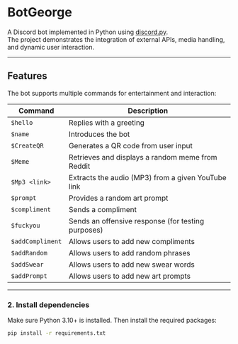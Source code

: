 # BotGeorge

A Discord bot implemented in Python using [discord.py](https://discordpy.readthedocs.io/).  
The project demonstrates the integration of external APIs, media handling, and dynamic user interaction.

---

## Features

The bot supports multiple commands for entertainment and interaction:

| Command           | Description                                            |
|-------------------|--------------------------------------------------------|
| `$hello`          | Replies with a greeting                                |
| `$name`           | Introduces the bot                                     |
| `$CreateQR`       | Generates a QR code from user input                    |
| `$Meme`           | Retrieves and displays a random meme from Reddit       |
| `$Mp3 <link>`     | Extracts the audio (MP3) from a given YouTube link     |
| `$prompt`         | Provides a random art prompt                           |
| `$compliment`     | Sends a compliment                                     |
| `$fuckyou`        | Sends an offensive response (for testing purposes)     |
| `$addCompliment`  | Allows users to add new compliments                    |
| `$addRandom`      | Allows users to add random phrases                     |
| `$addSwear`       | Allows users to add new swear words                    |
| `$addPrompt`      | Allows users to add new art prompts                    |

---

### 2. Install dependencies
Make sure Python 3.10+ is installed. Then install the required packages:

```bash
pip install -r requirements.txt


